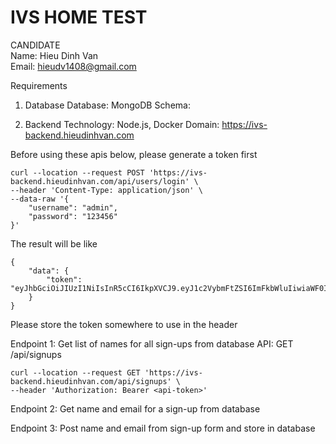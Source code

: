 # IVS HOME TEST
CANDIDATE  
Name: Hieu Dinh Van  
Email: hieudv1408@gmail.com

Requirements

1. Database
Database: MongoDB
Schema:


2. Backend
Technology: Node.js, Docker
Domain: https://ivs-backend.hieudinhvan.com

Before using these apis below, please generate a token first

```
curl --location --request POST 'https://ivs-backend.hieudinhvan.com/api/users/login' \
--header 'Content-Type: application/json' \
--data-raw '{
    "username": "admin",
    "password": "123456"
}'
```
The result will be like
```
{
    "data": {
        "token": "eyJhbGciOiJIUzI1NiIsInR5cCI6IkpXVCJ9.eyJ1c2VybmFtZSI6ImFkbWluIiwiaWF0IjoxNjYxNTI5OTEwLCJleHAiOjE2NjE1MzM1MTB9.XfwWVeoOsY5TYEwfbSBJXqyL3VMzOrJR7UrMRnmOyew"
    }
}
```
Please store the token somewhere to use in the header

Endpoint 1: Get list of names for all sign-ups from database
API: GET /api/signups
```
curl --location --request GET 'https://ivs-backend.hieudinhvan.com/api/signups' \
--header 'Authorization: Bearer <api-token>'
```




Endpoint 2: Get name and email for a sign-up from database

Endpoint 3: Post name and email from sign-up form and store in
database



